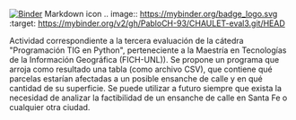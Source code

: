 [![Binder](https://mybinder.org/badge_logo.svg)](https://mybinder.org/v2/gh/PabloCH-93/CHAULET-eval3.git/HEAD)
Markdown icon
.. image:: https://mybinder.org/badge_logo.svg
 :target: https://mybinder.org/v2/gh/PabloCH-93/CHAULET-eval3.git/HEAD

Actividad correspondiente a la tercera evaluación de la cátedra "Programación TIG en Python", perteneciente a la Maestría en Tecnologías de la Información Geográfica (FICH-UNL)).
Se propone un programa que arroja como resultado una tabla (como archivo CSV), que contiene qué parcelas estarían afectadas a un posible ensanche de calle y en qué cantidad de su superficie. Se puede utilizar a futuro siempre que exista la necesidad de analizar la factibilidad de un ensanche de calle en Santa Fe o cualquier otra ciudad.
